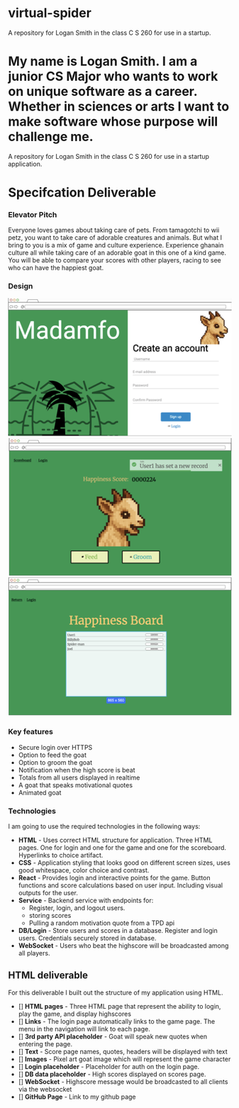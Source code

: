 # virtual-spider

A repository for Logan Smith in the class C S 260 for use in a startup.

My name is Logan Smith. I am a junior CS Major who wants to work on unique software as a career. Whether in sciences or arts I want to make software whose purpose will challenge me.
=======
A repository for Logan Smith in the class C S 260 for use in a startup application.

# Specifcation Deliverable
### Elevator Pitch

Everyone loves games about taking care of pets. From tamagotchi to wii petz, you want to take care of adorable creatures and animals. But what I bring to you is a mix of game and culture experience. Experience ghanain culture all while taking care of an adorable goat in this one of a kind game. You will be able to compare your scores with other players, racing to see who can have the happiest goat.

### Design
![Mock1](Madamfo_1.png)
![Mock2](Madamfo_2.png)
![Mock3](Madamfo_3.png)

### Key features

- Secure login over HTTPS
- Option to feed the goat
- Option to groom the goat
- Notification when the high score is beat
- Totals from all users displayed in realtime
- A goat that speaks motivational quotes
- Animated goat

### Technologies

I am going to use the required technologies in the following ways:

- **HTML** - Uses correct HTML structure for application. Three HTML pages. One for login and one for the game and one for the scoreboard. Hyperlinks to choice artifact.
- **CSS** - Application styling that looks good on different screen sizes, uses good whitespace, color choice and contrast.
- **React** - Provides login and interactive points for the game. Button functions and score calculations based on user input. Including visual outputs for the user.
- **Service** - Backend service with endpoints for:
  - Register, login, and logout users.
  - storing scores
  - Pulling a random motivation quote from a TPD api
- **DB/Login** - Store users and scores in a database. Register and login users. Credentials securely stored in database.
- **WebSocket** - Users who beat the highscore will be broadcasted among all players.

## HTML deliverable

For this deliverable I built out the structure of my application using HTML.

- [] **HTML pages** - Three HTML page that represent the ability to login, play the game, and display highscores
- [] **Links** - The login page automatically links to the game page. The menu in the navigation will link to each page.
- [] **3rd party API placeholder** - Goat will speak new quotes when entering the page.
- [] **Text** - Score page names, quotes, headers will be displayed with text
- [] **Images** - Pixel art goat image which will represent the game character
- [] **Login placeholder** - Placeholder for auth on the login page.
- [] **DB data placeholder** - High scores displayed on scores page.
- [] **WebSocket** - Highscore message would be broadcasted to all clients via the websocket
- [] **GitHub Page** - Link to my github page
